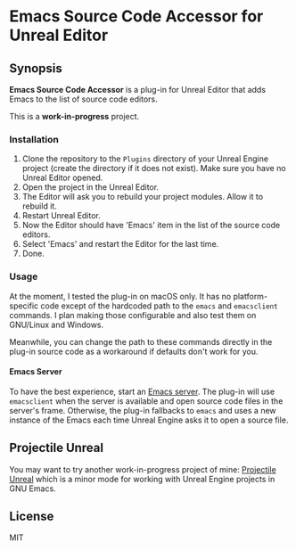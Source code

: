 # Emacs Source Code Accessor for Unreal Editor

## Synopsis

**Emacs Source Code Accessor** is a plug-in for Unreal Editor that adds Emacs to the list of source code editors.

This is a **work-in-progress** project.

### Installation

1. Clone the repository to the `Plugins` directory of your Unreal Engine project (create the directory if it does not exist). Make sure you have no Unreal Editor opened.
2. Open the project in the Unreal Editor.
3. The Editor will ask you to rebuild your project modules. Allow it to rebuild it.
4. Restart Unreal Editor.
5. Now the Editor should have 'Emacs' item in the list of the source code editors.
6. Select 'Emacs' and restart the Editor for the last time.
7. Done.

### Usage

At the moment, I tested the plug-in on macOS only. It has no platform-specific code except of the hardcoded path to the
`emacs` and `emacsclient` commands. I plan making those configurable and also test them on GNU/Linux and Windows.

Meanwhile, you can change the path to these commands directly in the plug-in source code as a workaround if defaults
don't work for you.

#### Emacs Server

To have the best experience, start an [Emacs server](https://www.gnu.org/software/emacs/manual/html_node/emacs/Emacs-Server.html).
The plug-in will use `emacsclient` when the server is available and open source code files in the server's frame.
Otherwise, the plug-in fallbacks to `emacs` and uses a new instance of the Emacs each time Unreal Engine asks it to open
a source file.

## Projectile Unreal

You may want to try another work-in-progress project of mine: [Projectile Unreal](https://gitlab.com/manenko/projectile-unreal)
which is a minor mode for working with Unreal Engine projects in GNU Emacs.

## License

MIT
